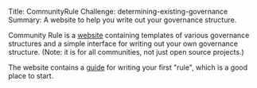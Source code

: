 Title: CommunityRule
Challenge: determining-existing-governance
Summary: A website to help you write out your governance structure.


Community Rule is a [website](https://communityrule.info/) containing templates of various governance structures and a simple interface for writing out your own governance structure. (Note: it is for all communities, not just open source projects.) 

The website contains a [guide](https://communityrule.info/guides/first-rule/) for writing your first "rule", which is a good place to start.